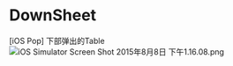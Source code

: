 # DownSheet
[iOS Pop] 下部弹出的Table
![iOS Simulator Screen Shot 2015年8月8日 下午1.16.08.png](https://ooo.0o0.ooo/2015/08/08/55c590ce628a0.png "iOS Simulator Screen Shot 2015年8月8日 下午1.16.08.png")
